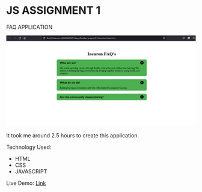 # JS ASSIGNMENT 1

FAQ APPLICATION

![thumbnail](./thumbnail.png)

It took me around 2.5 hours to create this application.

Technology Used:
- HTML
- CSS
- JAVASCRIPT


Live Demo: [Link](https://faq-app-dom.netlify.app/)